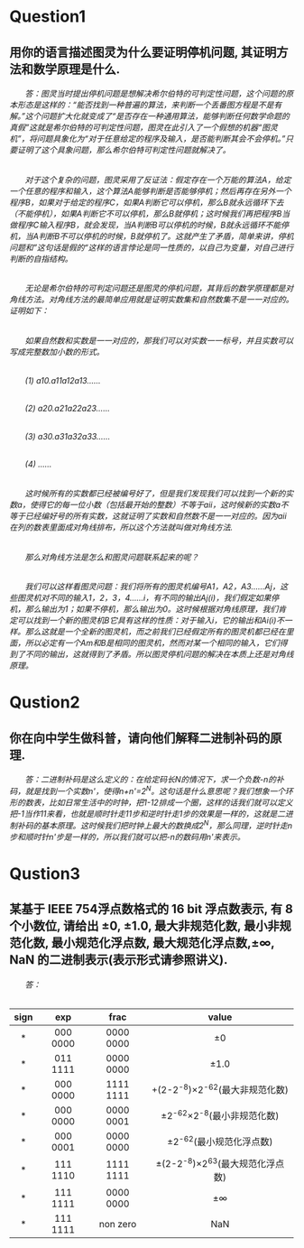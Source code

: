 #  **Question1**
## 用你的语言描述图灵为什么要证明停机问题, 其证明方法和数学原理是什么.
###### &#160; &#160; &#160; &#160;答：图灵当时提出停机问题是想解决希尔伯特的可判定性问题，这个问题的原本形态是这样的：“能否找到一种普遍的算法，来判断一个丢番图方程是不是有解。”这个问题扩大化就变成了“是否存在一种通用算法，能够判断任何数学命题的真假”这就是希尔伯特的可判定性问题，图灵在此引入了一个假想的机器“图灵机”，将问题具象化为“对于任意给定的程序及输入，是否能判断其会不会停机。”只要证明了这个具象问题，那么希尔伯特可判定性问题就解决了。
###### &#160; &#160; &#160; &#160;对于这个复杂的问题，图灵采用了反证法：假定存在一个万能的算法A，给定一个任意的程序和输入，这个算法A能够判断是否能够停机；然后再存在另外一个程序B，如果对于给定的程序C，如果A判断它可以停机，那么B就永远循环下去（不能停机），如果A判断它不可以停机，那么B就停机；这时候我们再把程序B当做程序C输入程序B，就会发现，当A判断B可以停机的时候，B就永远循环不能停机，当A判断B不可以停机的时候，B就停机了。这就产生了矛盾，简单来讲，停机问题和”这句话是假的“这样的语言悖论是同一性质的，以自己为变量，对自己进行判断的自指结构。 
###### &#160; &#160; &#160; &#160;无论是希尔伯特的可判定问题还是图灵的停机问题，其背后的数学原理都是对角线方法。对角线方法的最简单应用就是证明实数集和自然数集不是一一对应的。证明如下：
###### &#160; &#160; &#160; &#160;_如果自然数和实数是一一对应的，那我们可以对实数一一标号，并且实数可以写成完整数加小数的形式。_
###### &#160; &#160; &#160; &#160;_(1) a10.a11a12a13……_
###### &#160; &#160; &#160; &#160;_(2) a20.a21a22a23……_
###### &#160; &#160; &#160; &#160;_(3) a30.a31a32a33……_
###### &#160; &#160; &#160; &#160;_(4) ……_
###### &#160; &#160; &#160; &#160;_这时候所有的实数都已经被编号好了，但是我们发现我们可以找到一个新的实数a，使得它的每一位小数（包括最开始的整数）不等于aii，这时候新的实数a不等于已经编好号的所有实数，这就证明了实数和自然数不是一一对应的。因为aii在列的数表里面成对角线排布，所以这个方法就叫做对角线方法._
###### &#160; &#160; &#160; &#160;那么对角线方法是怎么和图灵问题联系起来的呢？
###### &#160; &#160; &#160; &#160;_我们可以这样看图灵问题：我们将所有的图灵机编号A1，A2，A3……Aj，这些图灵机对不同的输入1，2，3，4……i，有不同的输出Aj(i)，我们假定如果停机，那么输出为1；如果不停机，那么输出为0。这时候根据对角线原理，我们肯定可以找到一个新的图灵机B它具有这样的性质：对于输入i，它的输出和Ai(i)不一样。那么这就是一个全新的图灵机，而之前我们已经假定所有的图灵机都已经在里面，所以必定有一个Am和B是相同的图灵机，然而对某一个相同的输入，它们得到了不同的输出，这就得到了矛盾。所以图灵停机问题的解决在本质上还是对角线原理。_
# **Qustion2**
## 你在向中学生做科普，请向他们解释二进制补码的原理.
###### &#160; &#160; &#160; &#160;答：二进制补码是这么定义的：在给定码长N的情况下，求一个负数-n的补码，就是找到一个实数n'，使得n+n'=2<sup>N</sup>。这句话是什么意思呢？我们想象一个环形的数表，比如日常生活中的时钟，把1-12排成一个圈，这样的话我们就可以定义把-1当作11来看，也就是顺时针走11步和逆时针走1步的效果是一样的，这就是二进制补码的基本原理。这时候我们把时钟上最大的数换成2<sup>N</sup>，那么同理，逆时针走n步和顺时针n'步是一样的，所以我们就可以把-n的数码用n'来表示。
# **Qustion3**
## 某基于 IEEE 754浮点数格式的 16 bit 浮点数表示, 有 8 个小数位, 请给出 ±0, ±1.0, 最大非规范化数, 最小非规范化数, 最小规范化浮点数, 最大规范化浮点数,±∞, NaN 的二进制表示(表示形式请参照讲义).
###### &#160; &#160; &#160; &#160;答：
|sign | exp |  frac| value |
| :-:| :-: |:-: | :-:|
|* |000 0000 | 0000 0000|±0| 
| * |011 1111  |0000 0000|±1.0 |
|  *|000 0000 |1111 1111 |+(2-2<sup>-8</sup>)×2<sup>-62</sup>(最大非规范化数)|
| * | 000 0000| 0000 0001|±2<sup>-62</sup>×2<sup>-8</sup>(最小非规范化数)|
| * |000 0001 | 0000 0000|±2<sup>-62</sup>(最小规范化浮点数)|
| * |111 1110 | 1111 1111|±(2-2<sup>-8</sup>)×2<sup>63</sup>(最大规范化浮点数)|
| * |111 1111 |0000 0000 |±∞|
| * | 111 1111| non zero|NaN|
